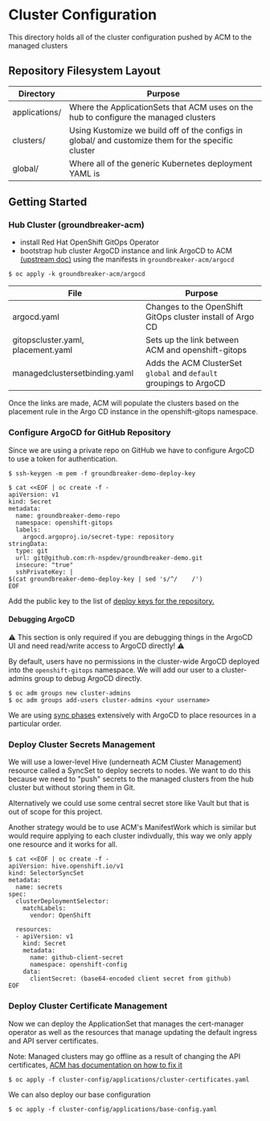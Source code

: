 # Cluster Configuration

This directory holds all of the cluster configuration pushed by ACM to the managed clusters

## Repository Filesystem Layout

| Directory | Purpose |
| ---- | ------- |
| applications/ | Where the ApplicationSets that ACM uses on the hub to configure the managed clusters |
| clusters/ | Using Kustomize we build off of the configs in global/ and customize them for the specific cluster |
| global/ | Where all of the generic Kubernetes deployment YAML is |

## Getting Started

### Hub Cluster (groundbreaker-acm)

- install Red Hat OpenShift GitOps Operator
- bootstrap hub cluster ArgoCD instance and link ArgoCD to ACM [(upstream doc)](https://access.redhat.com/documentation/en-us/red_hat_advanced_cluster_management_for_kubernetes/2.6/html/applications/managing-applications#prerequisites-argo) 
using the manifests in `groundbreaker-acm/argocd`

```
$ oc apply -k groundbreaker-acm/argocd
```

| File | Purpose |
| ---- | ------- |
| argocd.yaml | Changes to the OpenShift GitOps cluster install of Argo CD |
| gitopscluster.yaml, placement.yaml | Sets up the link between ACM and openshift-gitops |
| managedclustersetbinding.yaml | Adds the ACM ClusterSet `global` and `default` groupings to ArgoCD |

Once the links are made, ACM will populate the clusters based on the placement rule in the Argo CD instance in the openshift-gitops namespace.

### Configure ArgoCD for GitHub Repository

Since we are using a private repo on GitHub we have to configure ArgoCD to use a token for authentication.

```
$ ssh-keygen -m pem -f groundbreaker-demo-deploy-key
```
```
$ cat <<EOF | oc create -f -
apiVersion: v1
kind: Secret
metadata:
  name: groundbreaker-demo-repo
  namespace: openshift-gitops
  labels:
    argocd.argoproj.io/secret-type: repository
stringData:
  type: git
  url: git@github.com:rh-nspdev/groundbreaker-demo.git
  insecure: "true"
  sshPrivateKey: |
$(cat groundbreaker-demo-deploy-key | sed 's/^/    /')
EOF
```

Add the public key to the list of [deploy keys for the repository.](https://github.com/rh-nspdev/groundbreaker-demo/settings/keys)

#### Debugging ArgoCD

:warning: This section is only required if you are debugging things in the ArgoCD UI and need read/write access to ArgoCD directly! :warning:

By default, users have no permissions in the cluster-wide ArgoCD deployed into the `openshift-gitops` namespace. We will add our user to a cluster-admins group to debug ArgoCD directly.

```
$ oc adm groups new cluster-admins
$ oc adm groups add-users cluster-admins <your username>
```

We are using [sync phases](https://argo-cd.readthedocs.io/en/stable/user-guide/sync-waves/) extensively with ArgoCD to place resources in a particular order.

### Deploy Cluster Secrets Management

We will use a lower-level Hive (underneath ACM Cluster Management) resource called a SyncSet to deploy
secrets to nodes. We want to do this because we need to "push" secrets to the managed clusters from the
hub cluster but without storing them in Git.

Alternatively we could use some central secret store like Vault but that is out of scope for this project.

Another strategy would be to use ACM's ManifestWork which is similar but would require applying to each cluster
indivdually, this way we only apply one resource and it works for all.

```
$ cat <<EOF | oc create -f -
apiVersion: hive.openshift.io/v1
kind: SelectorSyncSet
metadata:
  name: secrets
spec:
  clusterDeploymentSelector:
    matchLabels:
      vendor: OpenShift

  resources:
  - apiVersion: v1
    kind: Secret
    metadata:
      name: github-client-secret
      namespace: openshift-config
    data:
      clientSecret: (base64-encoded client secret from github)
EOF
```

### Deploy Cluster Certificate Management

Now we can deploy the ApplicationSet that manages the cert-manager operator as well as the resources that manage updating the default ingress and API server certificates.

Note: Managed clusters may go offline as a result of changing the API certificates, [ACM has documentation on how to fix it](https://access.redhat.com/documentation/en-us/red_hat_advanced_cluster_management_for_kubernetes/2.7/html-single/troubleshooting/index#identifying-clusters-offline-after-certificate-change)

```
$ oc apply -f cluster-config/applications/cluster-certificates.yaml
```

We can also deploy our base configuration

```
$ oc apply -f cluster-config/applications/base-config.yaml
```
